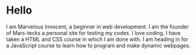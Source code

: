 # Hello
I am Marvelous Innocent, a beginner in web development.
I am the founder of Mars-tecks a personal site for testing my codes. 
I love coding. 
I have taken a HTML and CSS course in which I am done with. 
I am heading in for a JavaScript course to learn how to program and make dynamic webpages.
